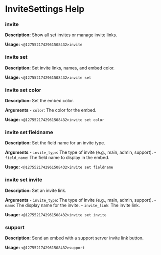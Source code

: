 # InviteSettings Help

### invite

**Description:** Show all set invites or manage invite links.

**Usage:** `<@1275521742961508432>invite`

### invite set

**Description:** Set invite links, names, and embed color.

**Usage:** `<@1275521742961508432>invite set`

### invite set color

**Description:** Set the embed color.

**Arguments**
    - `color`: The color for the embed.

**Usage:** `<@1275521742961508432>invite set color`

### invite set fieldname

**Description:** Set the field name for an invite type.

**Arguments**
    - `invite_type`: The type of invite (e.g., main, admin, support).
    - `field_name`: The field name to display in the embed.

**Usage:** `<@1275521742961508432>invite set fieldname`

### invite set invite

**Description:** Set an invite link.

**Arguments**
    - `invite_type`: The type of invite (e.g., main, admin, support).
    - `name`: The display name for the invite.
    - `invite_link`: The invite link.

**Usage:** `<@1275521742961508432>invite set invite`

### support

**Description:** Send an embed with a support server invite link button.

**Usage:** `<@1275521742961508432>support`

